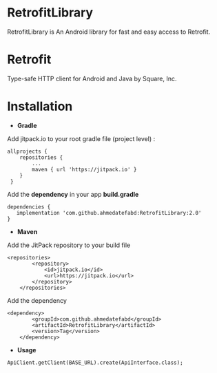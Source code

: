 # RetrofitLibrary
RetrofitLibrary is An Android library for fast and easy access to Retrofit.

# Retrofit
Type-safe HTTP client for Android and Java by Square, Inc.

# Installation
* **Gradle**

Add jitpack.io to your root gradle file (project level) :
```
allprojects {
 	repositories {
 		...
 		maven { url 'https://jitpack.io' }
 	}
 }
```
Add the **dependency** in your app **build.gradle**
```
dependencies {
   implementation 'com.github.ahmedatefabd:RetrofitLibrary:2.0'
}
```
* **Maven**

Add the JitPack repository to your build file
```
<repositories>
		<repository>
		    <id>jitpack.io</id>
		    <url>https://jitpack.io</url>
		</repository>
	</repositories>
```
Add the dependency
```
<dependency>
	    <groupId>com.github.ahmedatefabd</groupId>
	    <artifactId>RetrofitLibrary</artifactId>
	    <version>Tag</version>
	</dependency>
```
* **Usage**
```
ApiClient.getClient(BASE_URL).create(ApiInterface.class);
```
